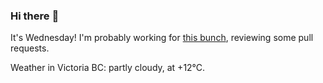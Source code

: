 ### Hi there :wave:

It's Wednesday! I'm probably working for [this bunch](https://github.com/kohofinancial), reviewing some pull requests.

Weather in Victoria BC: partly cloudy, at +12°C.
